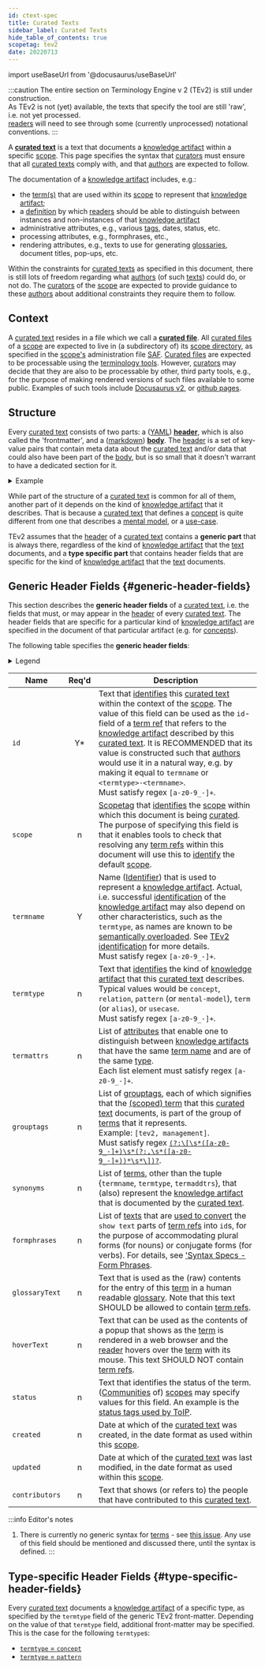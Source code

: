 ```yaml
---
id: ctext-spec
title: Curated Texts
sidebar_label: Curated Texts
hide_table_of_contents: true
scopetag: tev2
date: 20220713
---
```


import useBaseUrl from '@docusaurus/useBaseUrl'

:::caution
The entire section on Terminology Engine v 2 (TEv2) is still under construction.<br/>
As TEv2 is not (yet) available, the texts that specify the tool are still 'raw', i.e. not yet processed.<br/>[readers](@) will need to see through some (currently unprocessed) notational conventions.
:::

A **[curated text](@)** is a text that documents a [knowledge artifact](@) within a specific [scope](@). This page specifies the syntax that [curators](@) must ensure that all [curated texts](@) comply with, and that [authors](@) are expected to follow.

The documentation of a [knowledge artifact](@) includes, e.g.:
- the [term(s)](@) that are used within its [scope](@) to represent that [knowledge artifact](@);
- a [definition](@) by which [readers](@) should be able to distinguish between instances and non-instances of that [knowledge artifact](@)
- administrative attributes, e.g., various [tags](@), dates, status, etc.
- processing attributes, e.g., formphrases, etc.,
- rendering attributes, e.g., texts to use for generating [glossaries](@), document titles, pop-ups, etc.

Within the constraints for [curated texts](@) as specified in this document, there is still lots of freedom regarding what [authors](@) (of such [texts](curated-text@)) could do, or not do. The [curators](@) of the [scope](@) are expected to provide guidance to these [authors](@) about additional constraints they require them to follow.

## Context

A [curated text](@) resides in a file which we call a **[curated file](@)**. All [curated files](@) of a [scope](@) are expected to live in (a subdirectory of) its [scope directory](@), as specified in the [scope's](@) administration file [SAF](@). [Curated files](@) are expected to be processable using the [terminology tools](/docs/tev2/tev2-toolbox). However, [curators](@) may decide that they are also to be processable by other, third party tools, e.g., for the purpose of making rendered versions of such files available to some public. Examples of such tools include [Docusaurus v2](https://docusaurus.io/docs), or [github pages](https://pages.github.com/).

## Structure

Every [curated text](@) consists of two parts: a ([YAML](https://yaml.org/spec/1.2.2/)) **[header](@)**, which is also called the 'frontmatter', and a ([markdown](https://www.markdownguide.org/basic-syntax/)) **[body](@)**. The [header](@) is a set of key-value pairs that contain meta data about the [curated text](@) and/or data that could also have been part of the [body](@), but is so small that it doesn't warrant to have a dedicated section for it.

<details>
  <summary>Example</summary>
  <div>

~~~ yaml
---
id: curated-text
scope: tev2
termType: concept
termid: curated-text
formPhrases: curated-text{ss}, ctext{ss}
groupTags: [ terminology, contributing, curation ]
status: proposed
created: 2022-06-06
glossaryText: a text that documents a [concept](@) or other [knowledge artifact](@).
hoverText: a text that documents a Concept or other Knowledge Artifact of a specific Community.
---

A curated text starts with three dashes `---`.
This indicates the start of its (YAML) header.
Typically, the header consists of a sequence of key-value pairs.
The header is terminated with onother three dashes and a new line.

The body of the curated text starts behind the header block.
It is typically markdown, but other constructs may be inserted
that contribute to the rendering of these texts in a (static) website.
An example of this is [MDX](https://mdxjs.com/).
A discussion on these other constructs is outside the scope of this document.
~~~

  </div>
</details>

While part of the structure of a [curated text](@) is common for all of them, another part of it depends on the kind of [knowledge artifact](@) that it describes. That is because a [curated text](@) that defines a [concept](@) is quite different from one that describes a [mental model](@), or a [use-case](@).

TEv2 assumes that the [header](@) of a [curated text](@) contains a **generic part** that is always there, regardless of the kind of [knowledge artifact](@) that the [text](curated-text@) documents, and a **type specific part** that contains header fields that are specific for the kind of [knowledge artifact](@) that the [text](curated-text@) documents.

## Generic Header Fields {#generic-header-fields}

This section describes the **generic header fields** of a [curated text](@), i.e. the fields that must, or may appear in the [header](@) of every [curated text](@). The header fields that are specific for a particular kind of [knowledge artifact](@) are specified in the document of that particular artifact (e.g. for [concepts](/docs/tev2/spec-ctexts/ctext-concept#header)).

The following table specifies the **generic header fields**:

<details>
  <summary>Legend</summary>

1. **`Name`** contains the field name;
2. **`Req'd`** specifies whether (`Y`, or `Y*`) or not (`n`, or `F`) the field is required to be present as a header field. The `Y*` signifies that currently, the field is required, but that we envisage it to become optional when tooling becomes more mature, and will be able to automatically create the specified default value. The `F` means that we reserve this field for Future Use.
3. **`Description`** specifies the meaning of the field, and other things you may need to know, e.g. why it is needed, a required syntax, etc.

</details>

| Name         | Req'd | Description |
| ------------ | :---: | ----------- |
| `id`           | Y*| Text that [identifies](@) this [curated text](@) within the context of the [scope](@). The value of this field can be used as the `id`-field of a [term ref](@) that refers to the [knowledge artifact](@) described by this [curated text](@). It is RECOMMENDED that its value is constructed such that [authors](@) would use it in a natural way, e.g. by making it equal to `termname` or `<termtype>-<termname>`.<br/>Must satisfy regex `[a-z0-9_-]+`. |
| `scope`        | n | [Scopetag](@) that [identifies](@) the [scope](@) within which this document is being [curated](@). The purpose of specifying this field is that it enables tools to check that resolving any [term refs](@) within this document will use this to [identify](@) the default [scope](@). |
| `termname`     | Y | Name ([Identifier](@)) that is used to represent a [knowledge artifact](@). Actual, i.e. successful [identification](@) of the [knowledge artifact](@) may also depend on other characteristics, such as the `termtype`, as names are known to be [semantically overloaded](https://en.wikipedia.org/wiki/Semantic_overload). See [TEv2 identification](/docs/tev2/various-identifiers) for more details.<br/>Must satisfy regex `[a-z0-9_-]+`. |
| `termtype`     | n | Text that [identifies](@) the kind of [knowledge artifact](@) that this [curated text](@) describes. Typical values would be `concept`, `relation`, `pattern` (or `mental-model`), `term` (or `alias`), or `usecase`.<br/>Must satisfy regex `[a-z0-9_-]+`. |
| `termattrs`    | n | List of [attributes](term-attrs@) that enable one to distinguish between [knowledge artifacts](@) that have the same [term name](@) and are of the same [type](term-type@).<br/>Each list element must satisfy regex `[a-z0-9_-]+`. |
| `grouptags`    | n | List of [grouptags](@), each of which signifies that the [(scoped) term](@) that this [curated text](@) documents, is part of the group of [terms](@) that it represents.<br/>Example: `[tev2, management]`.<br/>Must satisfy regex [`(?:\[\s*([a-z0-9_-]+)\s*(?:,\s*([a-z0-9_-]+))*\s*\])?`](https://www.debuggex.com/r/a51CXl1NzR3kwihT). |
| `synonyms`     | n | List of [terms](@), other than the tuple {`termname`, `termtype`, `termaddtrs`}, that (also) represent the [knowledge artifact](@) that is documented by the [curated text](@). |
| `formphrases`  | n | List of [texts](formphrase@) that are [used to convert](/docs/tev2/spec-tools/trrt#id) the `show text` parts of [term refs](@) into `id`s, for the purpose of accommodating plural forms (for nouns) or conjugate forms (for verbs). For details, see ['Syntax Specs - Form Phrases](/docs/tev2/spec-syntax/form-phrase-syntax). |
| `glossaryText` | n | Text that is used as the (raw) contents for the entry of this [term](@) in a human readable [glossary](@). Note that this text SHOULD be allowed to contain [term refs](@). |
| `hoverText`    | n | Text that can be used as the contents of a popup that shows as the [term](@) is rendered in a web browser and the [reader](@) hovers over the [term](@) with its mouse. This text SHOULD NOT contain [term refs](@). |
| `status`       | n | Text that identifies the status of the term. ([Communities](@) of) [scopes](@) may specify values for this field. An example is the [status tags used by ToIP](https://github.com/trustoverip/concepts-and-terminology-wg/blob/master/docs/status-tags.md). |
| `created`      | n | Date at which of the [curated text](@) was created, in the date format as used within this [scope](@). |
| `updated`      | n | Date at which of the [curated text](@) was last modified, in the date format as used within this [scope](@). |
| `contributors` | n | Text that shows (or refers to) the people that have contributed to this [curated text](@). |

:::info Editor's notes
1. There is currently no generic syntax for [terms](@) - see [this issue](https://github.com/trustoverip/ctwg-toolkit-mrg/issues/15). Any use of this field should be mentioned and discussed there, until the syntax is defined.
:::

## Type-specific Header Fields {#type-specific-header-fields}

Every [curated text](@) documents a [knowledge artifact](@) of a specific type, as specified by the `termtype` field of the generic TEv2 front-matter. Depending on the value of that `termtype` field, additional front-matter may be specified. This is the case for the following `termtype`s:

- [`termtype` = `concept`](/docs/tev2/spec-ctexts/ctext-concept#header)
- [`termtype` = `pattern`](/docs/tev2/spec-ctexts/ctext-pattern#header)
